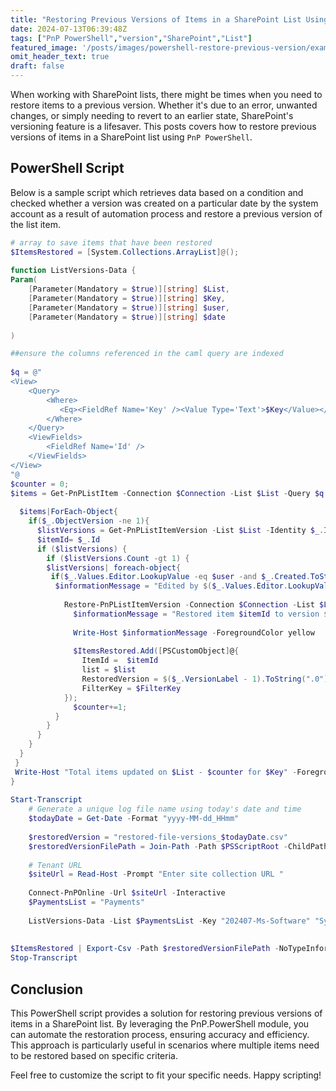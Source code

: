 ```yaml
---
title: "Restoring Previous Versions of Items in a SharePoint List Using PowerShell"
date: 2024-07-13T06:39:48Z
tags: ["PnP PowerShell","version","SharePoint","List"]
featured_image: '/posts/images/powershell-restore-previous-version/example.png'
omit_header_text: true
draft: false
---
```


When working with SharePoint lists, there might be times when you need to restore items to a previous version. Whether it's due to an error, unwanted changes, or simply needing to revert to an earlier state, SharePoint's versioning feature is a lifesaver. This posts covers how to restore previous versions of items in a SharePoint list using `PnP PowerShell`.

## PowerShell Script

Below is a sample script which retrieves data based on a condition and checked whether a version was created on a particular date by the system account as a result of automation process and restore a previous version of the list item.

```PowerShell
# array to save items that have been restored
$ItemsRestored = [System.Collections.ArrayList]@();
 
function ListVersions-Data {
Param(
    [Parameter(Mandatory = $true)][string] $List,
    [Parameter(Mandatory = $true)][string] $Key,
    [Parameter(Mandatory = $true)][string] $user,
    [Parameter(Mandatory = $true)][string] $date
 
)

##ensure the columns referenced in the caml query are indexed
 
$q = @"
<View>
    <Query>
        <Where>
           <Eq><FieldRef Name='Key' /><Value Type='Text'>$Key</Value></Eq>
        </Where>
    </Query>
    <ViewFields>
        <FieldRef Name='Id' />
    </ViewFields>
</View>
"@
$counter = 0;
$items = Get-PnPListItem -Connection $Connection -List $List -Query $q  | Select-Object Id, ObjectVersion
 
  $items|ForEach-Object{
    if($_.ObjectVersion -ne 1){
      $listVersions = Get-PnPListItemVersion -List $List -Identity $_.Id
      $itemId= $_.Id      
      if ($listVersions) {
        if ($listVersions.Count -gt 1) {
        $listVersions| foreach-object{
         if($_.Values.Editor.LookupValue -eq $user -and $_.Created.ToString("yyyy-MM-dd") -eq $date){
          $informationMessage = "Edited by $($_.Values.Editor.LookupValue)  on list $List with ID $itemId on $($_.Created.ToString("yyyy-MM-dd")) with version $($_.VersionLabel)"
        
            Restore-PnPListItemVersion -Connection $Connection -List $List -Identity $itemId -Version $($_.VersionLabel - 1).ToString(".0")  -Force:$Force
              $informationMessage = "Restored item $itemId to version $(($_.VersionLabel - 1).ToString(".0")) for filter $FilterKey."
     
              Write-Host $informationMessage -ForegroundColor yellow
           
              $ItemsRestored.Add([PSCustomObject]@{
                ItemId =  $itemId
                list = $list
                RestoredVersion = $($_.VersionLabel - 1).ToString(".0")
                FilterKey = $FilterKey  
            });
              $counter+=1;
          }
        }
      }
    }
  }
 }
 Write-Host "Total items updated on $List - $counter for $Key" -ForegroundColor Yellow
}
 
Start-Transcript
    # Generate a unique log file name using today's date and time
    $todayDate = Get-Date -Format "yyyy-MM-dd_HHmm"
    
    $restoredVersion = "restored-file-versions_$todayDate.csv"
    $restoredVersionFilePath = Join-Path -Path $PSScriptRoot -ChildPath $restoredVersion
 
    # Tenant URL
    $siteUrl = Read-Host -Prompt "Enter site collection URL " 
 
    Connect-PnPOnline -Url $siteUrl -Interactive
    $PaymentsList = "Payments"
 
    ListVersions-Data -List $PaymentsList -Key "202407-Ms-Software" "System Account" "2024-07-13"  
 
 
$ItemsRestored | Export-Csv -Path $restoredVersionFilePath -NoTypeInformation -Force -Delimiter ","
Stop-Transcript
```

## Conclusion

This PowerShell script provides a solution for restoring previous versions of items in a SharePoint list. By leveraging the PnP.PowerShell module, you can automate the restoration process, ensuring accuracy and efficiency. This approach is particularly useful in scenarios where multiple items need to be restored based on specific criteria.

Feel free to customize the script to fit your specific needs. Happy scripting!
